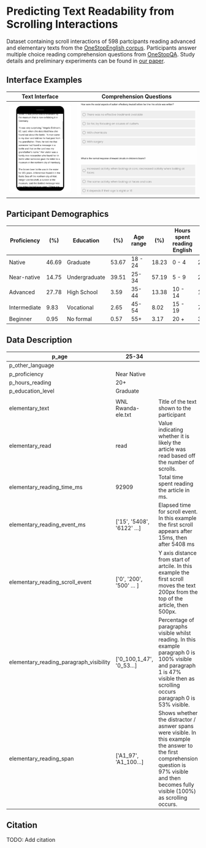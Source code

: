 # Predicting Text Readability from Scrolling Interactions

Dataset containing scroll interactions of 598 partcipants reading advanced and elementary texts from the [OneStopEnglish corpus](https://github.com/nishkalavallabhi/OneStopEnglishCorpus). Participants answer multiple choice reading comprehension questions from [OneStopQA](https://github.com/berzak/onestop-qa). Study details and preliminary experiments can be found in [our paper](https://arxiv.org/abs/2105.06354). 

## Interface Examples

Text Interface             |  Comprehension Questions
:-------------------------:|:-------------------------:
<img src="scroll.gif" alt="drawing" width="300"/>  |  <img src="q&a.png" alt="drawing" width="600"/>


## Participant Demographics 

| Proficiency |(%) | Education|(%) | Age range| (%)   | Hours spent reading English |(%)
| --- | ---     | --- | ---         | --- | ---      | ---  | ---   |
| Native | 46.69  | Graduate |53.67           | 18 - 24 |18.23     | 0 - 4 |24.20  |
| Near-native |14.75     | Undergraduate |39.51   | 25-34 |57.19 | 5 - 9 |22.87 |
| Advanced  |27.78  | High School| 3.59   |  35-44| 13.38 | 10 - 14  |11.72|
| Intermediate  |9.83 | Vocational |2.65          | 45-54 |8.02    | 15 - 19 |7.18 |
| Beginner  |0.95 | No formal  |0.57          | 55+ |3.17   | 20 + |33.84|

## Data Description

| p_age                                   | 25-34                    |                                                                                                                                                                                                      |   |   |
|-----------------------------------------|--------------------------|------------------------------------------------------------------------------------------------------------------------------------------------------------------------------------------------------|---|---|
| p_other_language                        |                          |                                                                                                                                                                                                      |   |   |
| p_proficiency                           | Near Native              |                                                                                                                                                                                                      |   |   |
| p_hours_reading                         | 20+                      |                                                                                                                                                                                                      |   |   |
| p_education_level                       | Graduate                 |                                                                                                                                                                                                      |   |   |
|                                         |                          |                                                                                                                                                                                                      |   |   |
| elementary_text                         | WNL Rwanda-ele.txt       | Title of the text shown to the participant                                                                                                                                                           |   |   |
| elementary_read                         | read                     | Value indicating whether it is likely the article was read based off the number of scrolls.                                                                                                          |   |   |
| elementary_reading_time_ms              | 92909                    | Total time spent reading the article in ms.                                                                                                                                                          |   |   |
| elementary_reading_event_ms             | ['15', '5408', '6122' …] | Elapsed time for scroll event. In this example the first scroll appears after 15ms, then after 5408 ms                                                                                               |   |   |
| elementary_reading_scroll_event         | ['0', '200', '500' … ]   | Y axis distance from start of artcile. In this example the first scroll moves the text 200px from the top of the article, then 500px.                                                                |   |   |
| elementary_reading_paragraph_visibility | ['0_100,1_47', '0_53…]   | Percentage of paragraphs visible whilst reading. In this example paragraph 0 is 100% visible and  paragraph 1 is 47% visible then as scrolling occurs paragraph 0 is 53% visible.                    |   |   |
| elementary_reading_span                 | ['A1_97', 'A1_100…]      | Shows whether the distractor / asnwer spans were visible. In this example the answer to the first comprehension question is 97% visible and then becomes fully visible (100%) as scrolling occurs.   |   |   |


## Citation

TODO: Add citation


